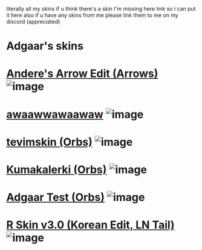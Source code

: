 literally all my skins
if u think there's a skin I'm missing here lmk so i can put it here
also if u have any skins from me please link them to me on my discord (appreciated)


# Adgaar's skins
# [Andere's Arrow Edit (Arrows)](https://drive.google.com/drive/folders/1jCJCLQxjiylnP5buTbIPmf3WjTTjZL7M) ![image](https://cdn.discordapp.com/attachments/1068059355494232084/1146305899959435314/screenshot021.jpg)
# [awaawwawaawaw](https://drive.google.com/file/d/1qIqSCeSKEQtwota4KV7cb_Fuwe_Cjzzx/view) ![image](https://cdn.discordapp.com/attachments/904464227668987904/1064253791735652392/screenshot3468.jpg)
# [tevimskin (Orbs)](https://www.mediafire.com/file/ncs6agujk1vs1o7/tevimskin.v2.osk/file) ![image](https://cdn.discordapp.com/attachments/1068059355494232084/1146313015789105252/screenshot022.jpg)
# [Kumakalerki (Orbs)](https://www.mediafire.com/file/vhuja7anczmpkxt/Kumakalerki.osk/file) ![image](https://cdn.discordapp.com/attachments/1068059355494232084/1146316079929507880/screenshot029.jpg)
# [Adgaar Test (Orbs)](https://www.mediafire.com/file/k9ksg68yx9gfdr8/-_adgar_test_-.osk/file) ![image](https://cdn.discordapp.com/attachments/1068059355494232084/1146317619343937596/screenshot033.jpg)
# [R Skin v3.0 (Korean Edit, LN Tail)](https://mega.nz/file/C2QVjKZC#OxGzqLXNNp7rtmc51E-xMYtdwpcZ7LAQ8m2XzDAwteI) ![image](https://cdn.discordapp.com/attachments/1068059355494232084/1146324046108172377/screenshot037.jpg)
